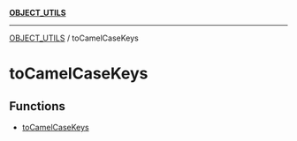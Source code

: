 [**OBJECT_UTILS**](../README.md)

***

[OBJECT_UTILS](../README.md) / toCamelCaseKeys

# toCamelCaseKeys

## Functions

- [toCamelCaseKeys](functions/toCamelCaseKeys.md)
